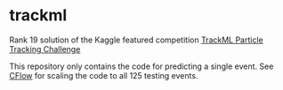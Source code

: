 # trackml
Rank 19 solution of the Kaggle featured competition [TrackML Particle Tracking Challenge](https://www.kaggle.com/c/trackml-particle-identification)

This repository only contains the code for predicting a single event. See [CFlow](https://github.com/liuxiao/CFlow) for scaling the code to all 125 testing events.
